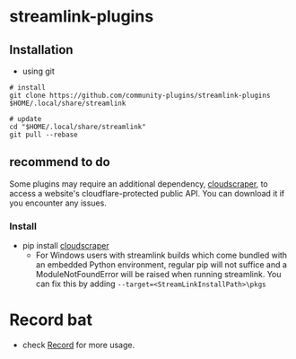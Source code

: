 # streamlink-plugins

## Installation
- using git
```
# install
git clone https://github.com/community-plugins/streamlink-plugins $HOME/.local/share/streamlink

# update
cd "$HOME/.local/share/streamlink"
git pull --rebase
```
## recommend to do

Some plugins may require an additional dependency, [cloudscraper](https://github.com/VeNoMouS/cloudscraper), to access a website's cloudflare-protected public API. You can download it if you encounter any issues.

### Install
* pip install [cloudscraper](https://pypi.org/project/cloudscraper)
  * For Windows users with streamlink builds which come bundled with an embedded Python environment, regular pip will not suffice and a ModuleNotFoundError will be raised when running streamlink. You can fix this by adding ```--target=<StreamLinkInstallPath>\pkgs```

# Record bat
- check [Record](Recorder/README.md) for more usage.
